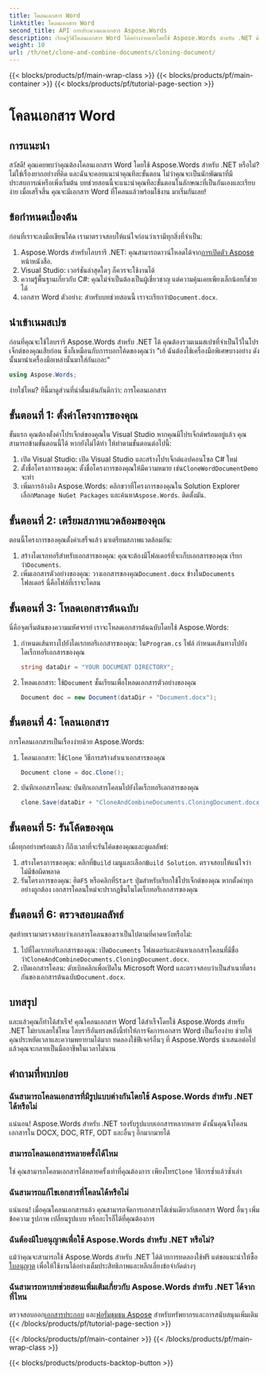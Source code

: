 ```yaml
---
title: โคลนเอกสาร Word
linktitle: โคลนเอกสาร Word
second_title: API การประมวลผลเอกสาร Aspose.Words
description: เรียนรู้วิธีโคลนเอกสาร Word ได้อย่างง่ายดายโดยใช้ Aspose.Words สำหรับ .NET ด้วยคู่มือทีละขั้นตอนของเรา เหมาะสำหรับทั้งผู้เริ่มต้นและนักพัฒนาที่มีประสบการณ์
weight: 10
url: /th/net/clone-and-combine-documents/cloning-document/
---
```


{{< blocks/products/pf/main-wrap-class >}}
{{< blocks/products/pf/main-container >}}
{{< blocks/products/pf/tutorial-page-section >}}

# โคลนเอกสาร Word

## การแนะนำ

สวัสดี! คุณเคยพบว่าคุณต้องโคลนเอกสาร Word โดยใช้ Aspose.Words สำหรับ .NET หรือไม่? ไม่ใช่เรื่องยากอย่างที่คิด และฉันจะคอยแนะนำคุณทีละขั้นตอน ไม่ว่าคุณจะเป็นนักพัฒนาที่มีประสบการณ์หรือเพิ่งเริ่มต้น บทช่วยสอนนี้จะแนะนำคุณทีละขั้นตอนในลักษณะที่เป็นกันเองและเรียบง่าย เมื่อเสร็จสิ้น คุณจะมีเอกสาร Word ที่โคลนแล้วพร้อมใช้งาน มาเริ่มกันเลย!

## ข้อกำหนดเบื้องต้น

ก่อนที่เราจะลงมือเขียนโค้ด เรามาตรวจสอบให้แน่ใจก่อนว่าเรามีทุกสิ่งที่จำเป็น:

1.  Aspose.Words สำหรับไลบรารี .NET: คุณสามารถดาวน์โหลดได้จาก[การเปิดตัว Aspose](https://releases.aspose.com/words/net/) หน้าหนังสือ.
2. Visual Studio: เวอร์ชันล่าสุดใดๆ ก็ควรจะใช้งานได้
3. ความรู้พื้นฐานเกี่ยวกับ C#: คุณไม่จำเป็นต้องเป็นผู้เชี่ยวชาญ แต่ความคุ้นเคยเพียงเล็กน้อยก็ช่วยได้
4.  เอกสาร Word ตัวอย่าง: สำหรับบทช่วยสอนนี้ เราจะเรียกว่า`Document.docx`.

## นำเข้าเนมสเปซ

ก่อนที่คุณจะใช้ไลบรารี Aspose.Words สำหรับ .NET ได้ คุณต้องรวมเนมสเปซที่จำเป็นไว้ในโปรเจ็กต์ของคุณเสียก่อน ซึ่งก็เหมือนกับการบอกโค้ดของคุณว่า "เฮ้ ฉันต้องใช้เครื่องมือพิเศษบางอย่าง ดังนั้นมานำเครื่องมือเหล่านั้นมาใส่กันเถอะ"

```csharp
using Aspose.Words;
```

ง่ายใช่ไหม? ทีนี้มาดูส่วนที่น่าตื่นเต้นกันดีกว่า: การโคลนเอกสาร

## ขั้นตอนที่ 1: ตั้งค่าโครงการของคุณ

ขั้นแรก คุณต้องตั้งค่าโปรเจ็กต์ของคุณใน Visual Studio หากคุณมีโปรเจ็กต์พร้อมอยู่แล้ว คุณสามารถข้ามขั้นตอนนี้ได้ หากยังไม่ได้ทำ ให้ทำตามขั้นตอนต่อไปนี้:

1. เปิด Visual Studio: เปิด Visual Studio และสร้างโปรเจ็กต์แอปคอนโซล C# ใหม่
2.  ตั้งชื่อโครงการของคุณ: ตั้งชื่อโครงการของคุณให้มีความหมาย เช่น`CloneWordDocumentDemo` จะทำ
3.  เพิ่มการอ้างอิง Aspose.Words: คลิกขวาที่โครงการของคุณใน Solution Explorer เลือก`Manage NuGet Packages` และค้นหา`Aspose.Words`. ติดตั้งมัน.

## ขั้นตอนที่ 2: เตรียมสภาพแวดล้อมของคุณ

ตอนนี้โครงการของคุณตั้งค่าเสร็จแล้ว มาเตรียมสภาพแวดล้อมกัน:

1.  สร้างไดเรกทอรีสำหรับเอกสารของคุณ: คุณจะต้องมีโฟลเดอร์ที่จะเก็บเอกสารของคุณ เรียกว่า`Documents`.
2.  เพิ่มเอกสารตัวอย่างของคุณ: วางเอกสารของคุณ`Document.docx` ข้างใน`Documents` โฟลเดอร์ นี่คือไฟล์ที่เราจะโคลน

## ขั้นตอนที่ 3: โหลดเอกสารต้นฉบับ

นี่คือจุดเริ่มต้นของความมหัศจรรย์ เราจะโหลดเอกสารต้นฉบับโดยใช้ Aspose.Words:

1.  กำหนดเส้นทางไปยังไดเรกทอรีเอกสารของคุณ: ใน`Program.cs` ไฟล์ กำหนดเส้นทางไปยังไดเร็กทอรีเอกสารของคุณ
   
    ```csharp
    string dataDir = "YOUR DOCUMENT DIRECTORY";
    ```

2.  โหลดเอกสาร: ใช้`Document` ชั้นเรียนเพื่อโหลดเอกสารตัวอย่างของคุณ

    ```csharp
    Document doc = new Document(dataDir + "Document.docx");
    ```

## ขั้นตอนที่ 4: โคลนเอกสาร

การโคลนเอกสารเป็นเรื่องง่ายด้วย Aspose.Words:

1.  โคลนเอกสาร: ใช้`Clone` วิธีการสร้างสำเนาเอกสารของคุณ

    ```csharp
    Document clone = doc.Clone();
    ```

2. บันทึกเอกสารโคลน: บันทึกเอกสารโคลนไปยังไดเร็กทอรีเอกสารของคุณ

    ```csharp
    clone.Save(dataDir + "CloneAndCombineDocuments.CloningDocument.docx");
    ```

## ขั้นตอนที่ 5: รันโค้ดของคุณ

เมื่อทุกอย่างพร้อมแล้ว ก็ถึงเวลาที่จะรันโค้ดของคุณและดูผลลัพธ์:

1. สร้างโครงการของคุณ: คลิกที่`Build` เมนูและเลือก`Build Solution`. ตรวจสอบให้แน่ใจว่าไม่มีข้อผิดพลาด
2.  รันโครงการของคุณ: ฮิต`F5` หรือคลิกที่`Start` ปุ่มสำหรับเรียกใช้โปรเจ็กต์ของคุณ หากตั้งค่าทุกอย่างถูกต้อง เอกสารโคลนใหม่จะปรากฏขึ้นในไดเร็กทอรีเอกสารของคุณ

## ขั้นตอนที่ 6: ตรวจสอบผลลัพธ์

สุดท้ายเรามาตรวจสอบว่าเอกสารโคลนของเราเป็นไปตามที่คาดหวังหรือไม่:

1.  ไปที่ไดเรกทอรีเอกสารของคุณ: เปิด`Documents` โฟลเดอร์และค้นหาเอกสารโคลนที่มีชื่อว่า`CloneAndCombineDocuments.CloningDocument.docx`.
2.  เปิดเอกสารโคลน: ดับเบิลคลิกเพื่อเปิดใน Microsoft Word และตรวจสอบว่าเป็นสำเนาที่ตรงกันของเอกสารต้นฉบับ`Document.docx`.

## บทสรุป

และแล้วคุณก็ทำได้สำเร็จ! คุณโคลนเอกสาร Word ได้สำเร็จโดยใช้ Aspose.Words สำหรับ .NET ไม่ยากเลยใช่ไหม ไลบรารีอันทรงพลังนี้ทำให้การจัดการเอกสาร Word เป็นเรื่องง่าย ช่วยให้คุณประหยัดเวลาและความพยายามได้มาก ทดลองใช้ฟีเจอร์อื่นๆ ที่ Aspose.Words นำเสนอต่อไป แล้วคุณจะกลายเป็นมืออาชีพในเวลาไม่นาน

## คำถามที่พบบ่อย

### ฉันสามารถโคลนเอกสารที่มีรูปแบบต่างกันโดยใช้ Aspose.Words สำหรับ .NET ได้หรือไม่

แน่นอน! Aspose.Words สำหรับ .NET รองรับรูปแบบเอกสารหลากหลาย ดังนั้นคุณจึงโคลนเอกสารใน DOCX, DOC, RTF, ODT และอื่นๆ อีกมากมายได้

### สามารถโคลนเอกสารหลายครั้งได้ไหม

 ใช่ คุณสามารถโคลนเอกสารได้หลายครั้งเท่าที่คุณต้องการ เพียงโทร`Clone` วิธีการซ้ำแล้วซ้ำเล่า

### ฉันสามารถแก้ไขเอกสารที่โคลนได้หรือไม่

แน่นอน! เมื่อคุณโคลนเอกสารแล้ว คุณสามารถจัดการเอกสารได้เช่นเดียวกับเอกสาร Word อื่นๆ เพิ่มข้อความ รูปภาพ เปลี่ยนรูปแบบ หรืออะไรก็ได้ที่คุณต้องการ

### ฉันต้องมีใบอนุญาตเพื่อใช้ Aspose.Words สำหรับ .NET หรือไม่?

 แม้ว่าคุณจะสามารถใช้ Aspose.Words สำหรับ .NET ได้ด้วยการทดลองใช้ฟรี แต่ขอแนะนำให้ซื้อ[ใบอนุญาต](https://purchase.aspose.com/buy) เพื่อให้ใช้งานได้อย่างเต็มประสิทธิภาพและหลีกเลี่ยงข้อจำกัดต่างๆ

### ฉันสามารถหาบทช่วยสอนเพิ่มเติมเกี่ยวกับ Aspose.Words สำหรับ .NET ได้จากที่ไหน

 ตรวจสอบออก[เอกสารประกอบ](https://reference.aspose.com/words/net/) และ[ฟอรั่มชุมชน Aspose](https://forum.aspose.com/c/words/8) สำหรับทรัพยากรและการสนับสนุนเพิ่มเติม
{{< /blocks/products/pf/tutorial-page-section >}}

{{< /blocks/products/pf/main-container >}}
{{< /blocks/products/pf/main-wrap-class >}}

{{< blocks/products/products-backtop-button >}}
